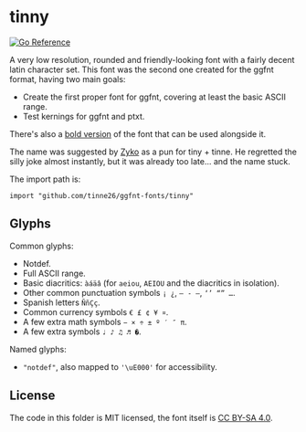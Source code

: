# tinny
[![Go Reference](https://pkg.go.dev/badge/tinne26/ggfnt-fonts/tinny.svg)](https://pkg.go.dev/github.com/tinne26/ggfnt-fonts/tinny)

A very low resolution, rounded and friendly-looking font with a fairly decent latin character set. This font was the second one created for the ggfnt format, having two main goals:
- Create the first proper font for ggfnt, covering at least the basic ASCII range.
- Test kernings for ggfnt and ptxt.

There's also a [bold version](https://github.com/tinne26/ggfnt-fonts/tree/main/tinnybold) of the font that can be used alongside it.

The name was suggested by [Zyko](https://github.com/Zyko0) as a pun for tiny + tinne. He regretted the silly joke almost instantly, but it was already too late... and the name stuck.

The import path is:
```Golang
import "github.com/tinne26/ggfnt-fonts/tinny"
```

## Glyphs

Common glyphs:
- Notdef.
- Full ASCII range.
- Basic diacritics: `àáäâ` (for `aeiou`, `AEIOU` and the diacritics in isolation).
- Other common punctuation symbols `¡ ¿`, `– ‑ —`, `‘’ “” …`.
- Spanish letters `ÑñÇç`.
- Common currency symbols `€ £ ¢ ¥ ¤`.
- A few extra math symbols `− × ÷ ± º ′ ″ π`.
- A few extra symbols `♩ ♪ ♫ ♬ �`.

Named glyphs:
- `"notdef"`, also mapped to `'\uE000'` for accessibility.

## License

The code in this folder is MIT licensed, the font itself is [CC BY-SA 4.0](https://creativecommons.org/licenses/by-sa/4.0/).
